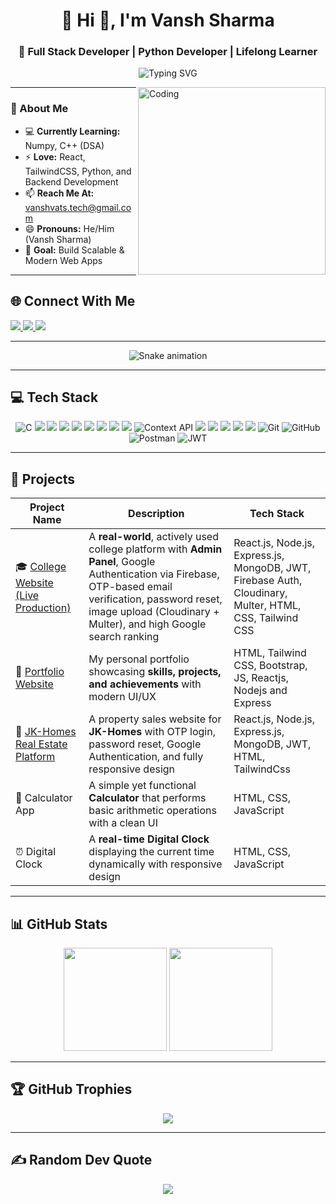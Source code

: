 <!-- HEADER -->
<h1 align="center">💫 Hi 👋, I'm Vansh Sharma</h1>
<h3 align="center">🚀 Full Stack Developer | Python Developer | Lifelong Learner</h3>

<!-- Typing SVG -->
<p align="center">
  <img src="https://readme-typing-svg.herokuapp.com?size=24&color=0EA5A4&center=true&vCenter=true&width=500&lines=Hello!+Welcome+to+my+GitHub!;I+love+coding+in+JavaScript;React+is+my+favorite!;Learning+Java+and+C%2B%2B+too" alt="Typing SVG">
</p>

<!-- CODING GIF -->
<picture>
  <!-- Mobile version -->
  <source media="(max-width: 600px)" srcset="https://www.simontechway.com/wp-content/uploads/2020/04/dev-gif.gif">
  <!-- Desktop version -->
  <img align="right" alt="Coding" width="300" src="https://www.simontechway.com/wp-content/uploads/2020/04/dev-gif.gif">
</picture>

---

### 🌟 About Me  
- 💻 **Currently Learning:** Numpy, C++ (DSA)  
- ⚡ **Love:** React, TailwindCSS, Python, and Backend Development  
- 📫 **Reach Me At:** [vanshvats.tech@gmail.com](mailto:vanshvats.tech@gmail.com)  
- 😄 **Pronouns:** He/Him (Vansh Sharma)  
- 🎯 **Goal:** Build Scalable & Modern Web Apps  

---

## 🌐 Connect With Me  
<p align="left">
  <a href="https://instagram.com/vanshsharma.dev">
    <img src="https://img.shields.io/badge/Instagram-%23E4405F.svg?style=for-the-badge&logo=Instagram&logoColor=white" />
  </a>
  <a href="https://linkedin.com/in/vansh-sharma-855aa0293">
    <img src="https://img.shields.io/badge/LinkedIn-%230077B5.svg?style=for-the-badge&logo=linkedin&logoColor=white" />
  </a>
  <a href="mailto:vanshvats.tech@gmail.com">
    <img src="https://img.shields.io/badge/Email-D14836?style=for-the-badge&logo=gmail&logoColor=white" />
  </a>
</p>

---

<div align="center">
  <img src="https://profile-readme-generator.com/assets/snake.svg" alt="Snake animation" />
</div>

---
  
## 💻 Tech Stack
<p align="center">
  <img src="https://img.shields.io/badge/c-%2300599C.svg?style=for-the-badge&logo=c&logoColor=white" alt="C" />
  <img src="https://img.shields.io/badge/c++-%2300599C.svg?style=for-the-badge&logo=c%2B%2B&logoColor=white" />
  <img src="https://img.shields.io/badge/javascript-%23323330.svg?style=for-the-badge&logo=javascript&logoColor=%23F7DF1E" />
  <img src="https://img.shields.io/badge/html5-%23E34F26.svg?style=for-the-badge&logo=html5&logoColor=white" />
  <img src="https://img.shields.io/badge/css3-%231572B6.svg?style=for-the-badge&logo=css3&logoColor=white" />
  <img src="https://img.shields.io/badge/tailwindcss-%2338B2AC.svg?style=for-the-badge&logo=tailwind-css&logoColor=white" />
  <img src="https://img.shields.io/badge/react-%2320232a.svg?style=for-the-badge&logo=react&logoColor=%2361DAFB" />
  <img src="https://img.shields.io/badge/React_Router-CA4245?style=for-the-badge&logo=react-router&logoColor=white" />
  <img src="https://img.shields.io/badge/React%20Hook%20Form-%23EC5990.svg?style=for-the-badge&logo=reacthookform&logoColor=white" />
  <img src="https://img.shields.io/badge/Context--Api-000000?style=for-the-badge&logo=react" alt="Context API" />
  <img src="https://img.shields.io/badge/node.js-6DA55F?style=for-the-badge&logo=node.js&logoColor=white" />
  <img src="https://img.shields.io/badge/express.js-%23404d59.svg?style=for-the-badge&logo=express&logoColor=%2361DAFB" />
  <img src="https://img.shields.io/badge/MongoDB-%234ea94b.svg?style=for-the-badge&logo=mongodb&logoColor=white" />
  <img src="https://img.shields.io/badge/python-3670A0?style=for-the-badge&logo=python&logoColor=ffdd54" />
  <img src="https://img.shields.io/badge/django-%23092E20.svg?style=for-the-badge&logo=django&logoColor=white" />
  <img src="https://img.shields.io/badge/git-%23F05033.svg?style=for-the-badge&logo=git&logoColor=white" alt="Git" />
  <img src="https://img.shields.io/badge/github-%23121011.svg?style=for-the-badge&logo=github&logoColor=white" alt="GitHub" />
  <img src="https://img.shields.io/badge/Postman-FF6C37?style=for-the-badge&logo=postman&logoColor=white" alt="Postman" />
  <img src="https://img.shields.io/badge/JWT-black?style=for-the-badge&logo=JSON%20web%20tokens" alt="JWT" />

</p>

---
## 📂 Projects  

| Project Name | Description | Tech Stack |
|--------------|-------------|------------|
| 🎓 [College Website (Live Production)](https://www.spcpgcollege.in) | A **real-world**, actively used college platform with **Admin Panel**, Google Authentication via Firebase, OTP-based email verification, password reset, image upload (Cloudinary + Multer), and high Google search ranking | React.js, Node.js, Express.js, MongoDB, JWT, Firebase Auth, Cloudinary, Multer, HTML, CSS, Tailwind CSS |
| 💼 [Portfolio Website](https://vanshsharma.tech) | My personal portfolio showcasing **skills, projects, and achievements** with modern UI/UX | HTML, Tailwind CSS, Bootstrap, JS, Reactjs, Nodejs and Express |
| 🏢 [JK-Homes Real Estate Platform](https://jk-homes.netlify.app) | A property sales website for **JK-Homes** with OTP login, password reset, Google Authentication, and fully responsive design | React.js, Node.js, Express.js, MongoDB, JWT, HTML, TailwindCss |
| 🧮 Calculator App | A simple yet functional **Calculator** that performs basic arithmetic operations with a clean UI | HTML, CSS, JavaScript |
| ⏰ Digital Clock | A **real-time Digital Clock** displaying the current time dynamically with responsive design | HTML, CSS, JavaScript |


---


## 📊 GitHub Stats  
<p align="center">
  <img src="https://github-readme-stats.vercel.app/api?username=vanshsharma-tech&theme=dark&hide_border=false&include_all_commits=true&count_private=false" height="165">
  <img src="https://nirzak-streak-stats.vercel.app/?user=vanshsharma-tech&theme=dark&hide_border=false" height="165">
</p>

---

## 🏆 GitHub Trophies  
<p align="center">
  <img src="https://github-profile-trophy.vercel.app/?username=vanshsharma-tech&theme=radical&no-frame=false&no-bg=true&margin-w=4">
</p>

---

## ✍️ Random Dev Quote  
<p align="center">
  <img src="https://quotes-github-readme.vercel.app/api?type=horizontal&theme=radical">
</p>


